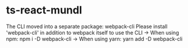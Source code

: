 # ts-react-mundl

The CLI moved into a separate package: webpack-cli
Please install 'webpack-cli' in addition to webpack itself to use the CLI
-> When using npm: npm i -D webpack-cli
-> When using yarn: yarn add -D webpack-cli
